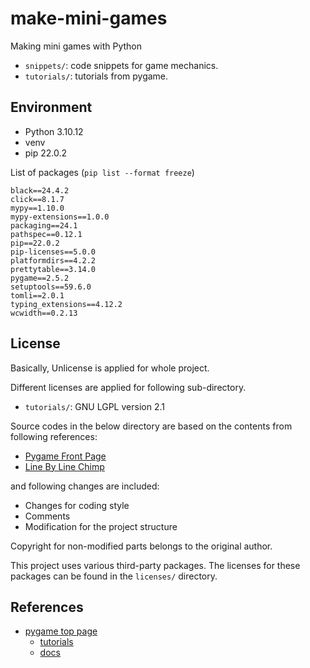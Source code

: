 # make-mini-games

Making mini games with Python

- `snippets/`: code snippets for game mechanics.
- `tutorials/`: tutorials from pygame.

## Environment

- Python 3.10.12
- venv
- pip 22.0.2

List of packages (`pip list --format freeze`)

```
black==24.4.2
click==8.1.7
mypy==1.10.0
mypy-extensions==1.0.0
packaging==24.1
pathspec==0.12.1
pip==22.0.2
pip-licenses==5.0.0
platformdirs==4.2.2
prettytable==3.14.0
pygame==2.5.2
setuptools==59.6.0
tomli==2.0.1
typing_extensions==4.12.2
wcwidth==0.2.13
```

## License

Basically, Unlicense is applied for whole project.

Different licenses are applied for following sub-directory.

- `tutorials/`: GNU LGPL version 2.1

Source codes in the below directory are based on the contents from following references:

- [Pygame Front Page](https://www.pygame.org/docs/)
- [Line By Line Chimp](https://www.pygame.org/docs/tut/ChimpLineByLine.html)

and following changes are included:

- Changes for coding style
- Comments
- Modification for the project structure

Copyright for non-modified parts belongs to the original author.

This project uses various third-party packages.
The licenses for these packages can be found in the `licenses/` directory.

## References

- [pygame top page](https://www.pygame.org/news)
    - [tutorials](https://www.pygame.org/wiki/tutorials)
    - [docs](https://www.pygame.org/docs)
